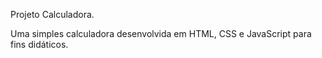 Projeto Calculadora.

Uma simples calculadora desenvolvida em HTML, CSS e JavaScript para fins didáticos.
